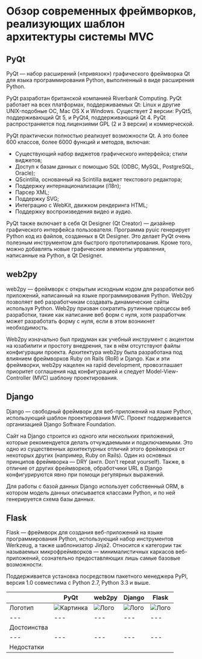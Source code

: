 # Обзор современных фреймворков, реализующих шаблон архитектуры системы MVC

## PyQt

PyQt — набор расширений («привязок») графического фреймворка Qt для языка программирования Python, выполненный в виде расширения Python.

PyQt разработан британской компанией Riverbank Computing. PyQt работает на всех платформах, поддерживаемых Qt: Linux и другие UNIX-подобные ОС, Mac OS X и Windows. Существует 2 версии: PyQt5, поддерживающий Qt 5, и PyQt4, поддерживающий Qt 4. PyQt распространяется под лицензиями GPL (2 и 3 версии) и коммерческой.

PyQt практически полностью реализует возможности Qt. А это более 600 классов, более 6000 функций и методов, включая:
* Существующий набор виджетов графического интерфейса;
стили виджетов;
* Доступ к базам данных с помощью SQL (ODBC, MySQL, PostgreSQL, Oracle);
* QScintilla, основанный на Scintilla виджет текстового редактора;
* Поддержку интернационализации (i18n);
* Парсер XML;
* Поддержку SVG;
* Интеграцию с WebKit, движком рендеринга HTML;
* Поддержку воспроизведения видео и аудио.

PyQt также включает в себя Qt Designer (Qt Creator) — дизайнер графического интерфейса пользователя. Программа pyuic генерирует Python код из файлов, созданных в Qt Designer. Это делает PyQt очень полезным инструментом для быстрого прототипирования. Кроме того, можно добавлять новые графические элементы управления, написанные на Python, в Qt Designer.

## web2py

web2py — фреймворк с открытым исходным кодом для разработки веб приложений, написанный на языке программирования Python. Web2py позволяет веб разработчикам создавать динамические сайты используя Python. Web2py призван сократить рутинные процессы веб разработки, такие как написание веб форм с нуля, хотя разработчик может разработать форму с нуля, если в этом возникнет необходимость.

Web2py изначально был придуман как учебный инструмент с акцентом на юзабилити и простоту внедрения, так в нём отсутствуют файлы конфигурации проекта. Архитектура web2py была разработана под влиянием фреймворков Ruby on Rails (RoR) и Django. Как и эти фреймворки, web2py нацелен на rapid development, провозглашает приоритет соглашения над конфигурацией и следует Model-View-Controller (MVC) шаблону проектирования.

## Django

Django — свободный фреймворк для веб-приложений на языке Python, использующий шаблон проектирования MVC. Проект поддерживается организацией Django Software Foundation.

Сайт на Django строится из одного или нескольких приложений, которые рекомендуется делать отчуждаемыми и подключаемыми. Это одно из существенных архитектурных отличий этого фреймворка от некоторых других (например, Ruby on Rails). Один из основных принципов фреймворка — DRY (англ. Don't repeat yourself). Также, в отличие от других фреймворков, обработчики URL в Django конфигурируются явно при помощи регулярных выражений.

Для работы с базой данных Django использует собственный ORM, в котором модель данных описывается классами Python, и по ней генерируется схема базы данных.


## Flask
Flask — фреймворк для создания веб-приложений на языке программирования Python, использующий набор инструментов Werkzeug, а также шаблонизатор Jinja2. Относится к категории так называемых микрофреймворков — минималистичных каркасов веб-приложений, сознательно предоставляющих лишь самые базовые возможности.

Поддерживается установка посредством пакетного менеджера PyPI, версия 1.0 совместима с Python 2.7, Python 3.3 и выше.


|   | PyQt | web2py | Django | Flask |
|---|---|---|---|---|
|Логотип | ![Картинка](https://upload.wikimedia.org/wikipedia/commons/thumb/e/e6/Python_and_Qt.svg/320px-Python_and_Qt.svg.png) |  ![Лого](https://img.google-wiki.info/storage/big/18154641.jpg) | ![Лого](https://skladchik.com/attachments/python_django2-png.165797)  | ![Лого](https://hackr.io/tutorials/flask/logo-flask.svg?ver=1557984169)  |
|---|---|---|---|---|
| Достоинства |   |   |   |   |
|---|---|---|---|---|
| Недостатки |   |   |   |   |
